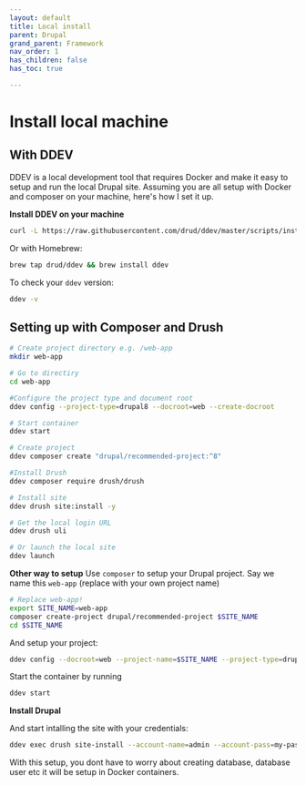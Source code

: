 ```yaml
---
layout: default
title: Local install
parent: Drupal
grand_parent: Framework
nav_order: 1
has_children: false
has_toc: true

---
```

# Install local machine

## With DDEV

DDEV is a local development tool that requires Docker and make it easy to setup and run the local Drupal site. Assuming you are all setup with Docker and composer on your machine, here's how I set it up.

**Install DDEV on your machine**

```bash
curl -L https://raw.githubusercontent.com/drud/ddev/master/scripts/install_ddev.sh | bash
```
Or with Homebrew:
```bash
brew tap drud/ddev && brew install ddev
```

To check your `ddev` version:
```bash
ddev -v
```

## Setting up with Composer and Drush

```bash
# Create project directory e.g. /web-app
mkdir web-app

# Go to directiry
cd web-app

#Configure the project type and document root
ddev config --project-type=drupal8 --docroot=web --create-docroot

# Start container
ddev start

# Create project
ddev composer create "drupal/recommended-project:^8"

#Install Drush
ddev composer require drush/drush

# Install site
ddev drush site:install -y

# Get the local login URL
ddev drush uli

# Or launch the local site
ddev launch
```

**Other way to setup**
Use `composer` to setup your Drupal project. Say we name this `web-app` (replace with your own project name)

```bash
# Replace web-app!
export SITE_NAME=web-app
composer create-project drupal/recommended-project $SITE_NAME
cd $SITE_NAME
```

And setup your project:

```bash
ddev config --docroot=web --project-name=$SITE_NAME --project-type=drupal8
```

Start the container by running

```bash
ddev start 
```

**Install Drupal**

And start intalling the site with your credentials:

```bash
ddev exec drush site-install --account-name=admin --account-pass=my-password

```
With this setup, you dont have to worry about creating database, database user etc it will be setup in Docker containers.
